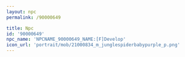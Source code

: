 ```yaml
---
layout: npc
permalink: /90000649

title: Npc
id: '90000649'
npc_name: 'NPCNAME_90000649_NAME:[F]Develop'
icon_url: 'portrait/mob/21000834_m_junglespiderbabypurple_p.png'
---
```

